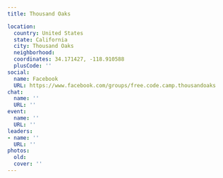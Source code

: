 ```yaml
---
title: Thousand Oaks

location:
  country: United States
  state: California
  city: Thousand Oaks
  neighborhood: 
  coordinates: 34.171427, -118.910588
  plusCode: ''
social:
  name: Facebook
  URL: https://www.facebook.com/groups/free.code.camp.thousandoaks
chat:
  name: ''
  URL: ''
event:
  name: ''
  URL: ''
leaders:
- name: ''
  URL: ''
photos:
  old: 
  cover: ''
---
```

